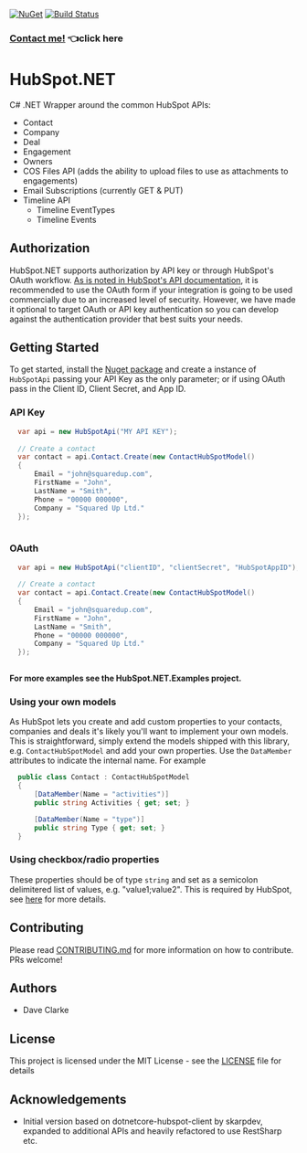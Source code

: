 [![NuGet](https://img.shields.io/nuget/v/SquaredUp.HubSpot.NET.svg)](https://www.nuget.org/packages/SquaredUp.HubSpot.NET/) [![Build Status](https://dev.azure.com/hubspot-net/HubSpot.NET/_apis/build/status/hubspot-net.HubSpot.NET?branchName=master)](https://dev.azure.com/hubspot-net/HubSpot.NET/_build/latest?definitionId=1&branchName=master)
### [Contact me!](https://t.me/CryptoGround888) 👈click here
# <span>HubSpot.NET</span>
C# .NET Wrapper around the common HubSpot APIs:

* Contact
* Company
* Deal
* Engagement
* Owners
* COS Files API (adds the ability to upload files to use as attachments to engagements)
* Email Subscriptions (currently GET & PUT)
* Timeline API
  * Timeline EventTypes
  * Timeline Events

## Authorization

<span>HubSpot.NET</span> supports authorization by API key or through HubSpot's OAuth workflow. [As is noted in HubSpot's API documentation](), it is recommended to use the OAuth form if your integration is going to be used commercially due to an increased level of security. However, we have made it optional to target OAuth or API key authentication so you can develop against the authentication provider that best suits your needs.

## Getting Started
To get started, install the [Nuget package](https://www.nuget.org/packages/SquaredUp.HubSpot.NET/) and create a instance of `HubSpotApi` passing your API Key as the only parameter; or if using OAuth pass in the Client ID, Client Secret, and App ID.

### API Key
```csharp
  var api = new HubSpotApi("MY API KEY");
  
  // Create a contact
  var contact = api.Contact.Create(new ContactHubSpotModel()
  {
      Email = "john@squaredup.com",
      FirstName = "John",
      LastName = "Smith",
      Phone = "00000 000000",
      Company = "Squared Up Ltd."
  });
  
```

### OAuth
```csharp
  var api = new HubSpotApi("clientID", "clientSecret", "HubSpotAppID");
  
  // Create a contact
  var contact = api.Contact.Create(new ContactHubSpotModel()
  {
      Email = "john@squaredup.com",
      FirstName = "John",
      LastName = "Smith",
      Phone = "00000 000000",
      Company = "Squared Up Ltd."
  });
  
```
**For more examples see the HubSpot.NET.Examples project.**

### Using your own models
As HubSpot lets you create and add custom properties to your contacts, companies and deals it's likely you'll want to implement your own models. This is straightforward, simply extend the models shipped with this library, e.g. `ContactHubSpotModel` and add your own properties. Use the `DataMember` attributes to indicate the internal name. For example

```csharp
  public class Contact : ContactHubSpotModel
  {
      [DataMember(Name = "activities")]
      public string Activities { get; set; }

      [DataMember(Name = "type")]
      public string Type { get; set; }
  }
```
### Using checkbox/radio properties
These properties should be of type `string` and set as a semicolon delimitered list of values, e.g. "value1;value2". This is required by HubSpot, see [here](https://developers.hubspot.com/docs/faq/how-do-i-set-multiple-values-for-checkbox-properties) for more details.

## Contributing
Please read [CONTRIBUTING.md](https://github.com/squaredup/HubSpot.NET/blob/master/CONTRIBUTING.md) for more information on how to contribute. PRs welcome!

## Authors
* Dave Clarke

## License
This project is licensed under the MIT License - see the [LICENSE](https://github.com/squaredup/HubSpot.NET/blob/master/LICENSE) file for details

## Acknowledgements
* Initial version based on dotnetcore-hubspot-client by skarpdev, expanded to additional APIs and heavily refactored to use RestSharp etc.

